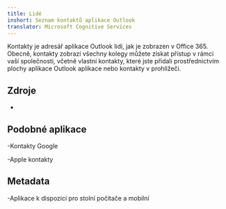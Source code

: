 ```yaml
---
title: Lidé
inshort: Seznam kontaktů aplikace Outlook
translator: Microsoft Cognitive Services
---
```


Kontakty je adresář aplikace Outlook lidí, jak je zobrazen v Office 365.
Obecně, kontakty zobrazí všechny kolegy můžete získat přístup v rámci vaší
společnosti, včetně vlastní kontakty, které jste přidali prostřednictvím plochy aplikace Outlook
aplikace nebo kontakty v prohlížeči.

Zdroje
---------

-   

Podobné aplikace
--------------------

-Kontakty Google

-Apple kontakty

Metadata
--------

-Aplikace k dispozici pro stolní počítače a mobilní

